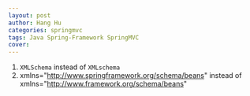 ```yaml
---
layout: post
author: Hang Hu
categories: springmvc
tags: Java Spring-Framework SpringMVC 
cover: 
---
```


1. `XMLSchema` instead of `XMLschema`
2.  xmlns="http://www.springframework.org/schema/beans" instead of xmlns="http://www.framework.org/schema/beans"
